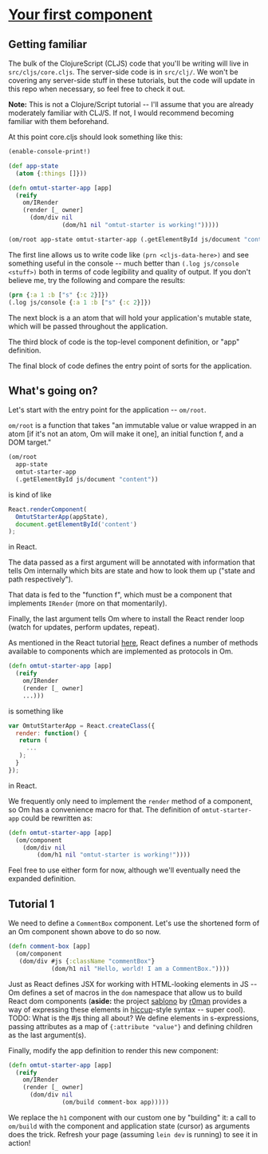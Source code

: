 [Your first component](http://facebook.github.io/react/docs/tutorial.html#your-first-component)
====================

## Getting familiar

The bulk of the ClojureScript (CLJS) code that you'll be writing will
live in `src/cljs/core.cljs`. The server-side code is in
`src/clj/`. We won't be covering any server-side stuff in these
tutorials, but the code will update in this repo when necessary, so
feel free to check it out.

**Note:** This is not a Clojure/Script tutorial -- I'll assume that
you are already moderately familiar with CLJ/S. If not, I would
recommend becoming familiar with them beforehand.

At this point core.cljs should look something like this:

```clojure
(enable-console-print!)

(def app-state
  (atom {:things []}))

(defn omtut-starter-app [app]
  (reify
    om/IRender
    (render [_ owner]
      (dom/div nil
               (dom/h1 nil "omtut-starter is working!")))))

(om/root app-state omtut-starter-app (.getElementById js/document "content"))
```

The first line allows us to write code like `(prn <cljs-data-here>)`
and see something useful in the console -- much better than `(.log
js/console <stuff>)` both in terms of code legibility and quality of
output. If you don't believe me, try the following and compare the results:

```clojure
(prn {:a 1 :b ["s" {:c 2}]})
(.log js/console {:a 1 :b ["s" {:c 2}]})
```

The next block is a an atom that will hold your application's mutable
state, which will be passed throughout the application.

The third block of code is the top-level component definition, or
"app" definition.

The final block of code defines the entry point of sorts for the
application.

## What's going on?

Let's start with the entry point for the application -- `om/root`.

`om/root` is a function that takes "an immutable value or value
wrapped in an atom [if it's not an atom, Om will make it one], an
initial function f, and a DOM target."

```clojure
(om/root
  app-state
  omtut-starter-app
  (.getElementById js/document "content"))
```

is kind of like

```javascript
React.renderComponent(
  OmtutStarterApp(appState),
  document.getElementById('content')
);
```

in React.

The data passed as a first argument will be annotated with information
that tells Om internally which bits are state and how to look them up
("state and path respectively").

That data is fed to the "function f", which must be a component that
implements `IRender` (more on that momentarily).

Finally, the last argument tells Om where to install the React render
loop (watch for updates, perform updates, repeat).

As mentioned in the React tutorial
[here](http://facebook.github.io/react/docs/tutorial.html#whats-going-on),
React defines a number of methods available to components which are
implemented as protocols in Om.

```clojure
(defn omtut-starter-app [app]
  (reify
    om/IRender
    (render [_ owner]
    ...)))
```

is something like

```javascript
var OmtutStarterApp = React.createClass({
  render: function() {
   return (
     ...
   );
  }
});
```

in React.

We frequently only need to implement the `render` method of a
component, so Om has a convenience macro for that. The definition
of `omtut-starter-app` could be rewritten as:

```clojure
(defn omtut-starter-app [app]
  (om/component
    (dom/div nil
        (dom/h1 nil "omtut-starter is working!"))))
```

Feel free to use either form for now, although we'll eventually need
the expanded definition.

## Tutorial 1

We need to define a `CommentBox` component. Let's use the shortened
form of an Om component shown above to do so now.

```clojure
(defn comment-box [app]
  (om/component
   (dom/div #js {:className "commentBox"}
            (dom/h1 nil "Hello, world! I am a CommentBox."))))
```

Just as React defines JSX for working with HTML-looking elements in JS
-- Om defines a set of macros in the `dom` namespace that allow us to
build React dom components (**aside:** the project
[sablono](https://github.com/r0man/sablono) by
[r0man](https://github.com/r0man) provides a way of expressing these
elements in [hiccup](https://github.com/weavejester/hiccup)-style
syntax -- super cool). TODO: What is the #js thing all about? We
define elements in s-expressions, passing attributes as a map of
`{:attribute "value"}` and defining children as the last argument(s).

Finally, modify the app definition to render this new component:

```clojure
(defn omtut-starter-app [app]
  (reify
    om/IRender
    (render [_ owner]
      (dom/div nil
               (om/build comment-box app)))))
```

We replace the `h1` component with our custom one by "building" it: a
call to `om/build` with the component and application state (cursor)
as arguments does the trick. Refresh your page (assuming `lein dev` is
running) to see it in action!
